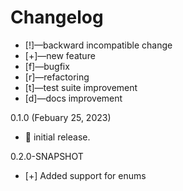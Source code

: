 # Changelog

-   [!]—backward incompatible change
-   [+]—new feature
-   [f]—bugfix
-   [r]—refactoring
-   [t]—test suite improvement
-   [d]—docs improvement

0.1.0 (Febuary 25, 2023)
-   🎉 initial release.

0.2.0-SNAPSHOT
- [+] Added support for enums

